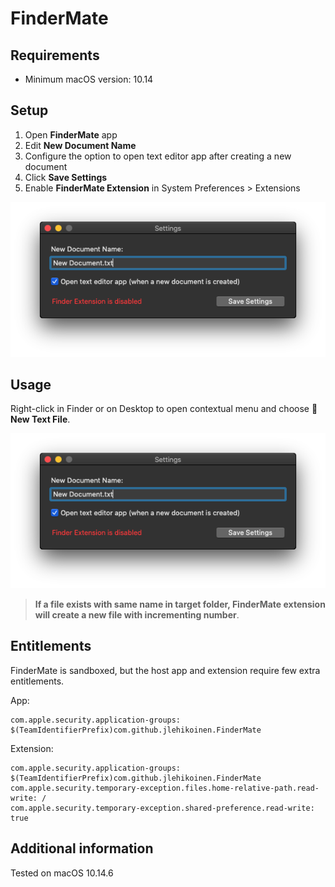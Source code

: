 # FinderMate

## Requirements

- Minimum macOS version: 10.14

## Setup

1. Open **FinderMate** app
2. Edit **New Document Name**
3. Configure the option to open text editor app after creating a new document
4. Click **Save Settings**
5. Enable **FinderMate Extension** in System Preferences > Extensions

![Settings](screenshots/settings.png)

## Usage

Right-click in Finder or on Desktop to open contextual menu and choose **📄 New Text File**.

![Contextual menu](screenshots/settings.png)

> **If a file exists with same name in target folder, FinderMate extension will create a new file with incrementing number**.

## Entitlements

FinderMate is sandboxed, but the host app and extension require few extra entitlements.

App:

```
com.apple.security.application-groups: $(TeamIdentifierPrefix)com.github.jlehikoinen.FinderMate
```

Extension:

```
com.apple.security.application-groups: $(TeamIdentifierPrefix)com.github.jlehikoinen.FinderMate
com.apple.security.temporary-exception.files.home-relative-path.read-write: /
com.apple.security.temporary-exception.shared-preference.read-write: true
```

## Additional information

Tested on macOS 10.14.6